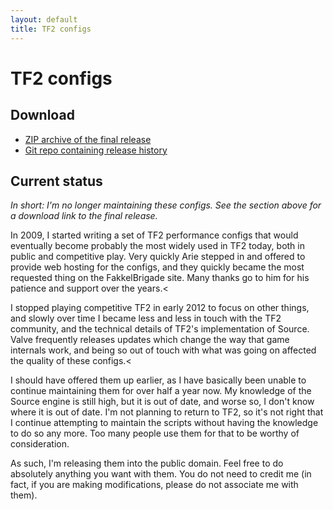 ```yaml
---
layout: default
title: TF2 configs
---
```


# TF2 configs

## Download

- [ZIP archive of the final release][zip]
- [Git repo containing release history][github]

## Current status

*In short: I'm no longer maintaining these configs. See the section above for a
download link to the final release.*

In 2009, I started writing a set of TF2 performance configs that would
eventually become probably the most widely used in TF2 today, both in public
and competitive play. Very quickly Arie stepped in and offered to provide web
hosting for the configs, and they quickly became the most requested thing on
the FakkelBrigade site. Many thanks go to him for his patience and support over
the years.<

I stopped playing competitive TF2 in early 2012 to focus on other things, and
slowly over time I became less and less in touch with the TF2 community, and
the technical details of TF2's implementation of Source. Valve frequently
releases updates which change the way that game internals work, and being so
out of touch with what was going on affected the quality of these configs.<

I should have offered them up earlier, as I have basically been unable to
continue maintaining them for over half a year now. My knowledge of the Source
engine is still high, but it is out of date, and worse so, I don't know where
it is out of date. I'm not planning to return to TF2, so it's not right that I
continue attempting to maintain the scripts without having the knowledge to do
so any more. Too many people use them for that to be worthy of consideration.

As such, I'm releasing them into the public domain. Feel free to do
absolutely anything you want with them. You do not need to credit me (in fact,
if you are making modifications, please do not associate me with them).

[github]: https://github.com/tf2configs/tf2configs
[zip]: /tf2/tf2configs-final.zip

